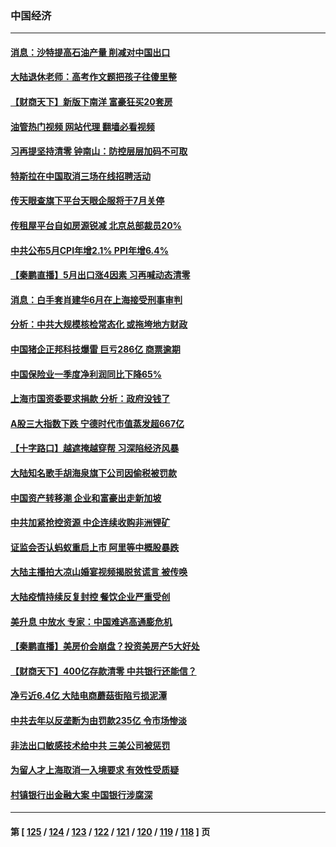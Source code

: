 ### 中国经济
---
#### [消息：沙特提高石油产量 削减对中国出口](../../pages/ncid283/n13757295.md?06121645) 
#### [大陆退休老师：高考作文题把孩子往傻里整](../../pages/ncid283/n13757103.md?06121645) 
#### [【财商天下】新版下南洋 富豪狂买20套房](../../pages/ncid283/n13756795.md?06121645) 
#### [油管热门视频 网站代理 翻墙必看视频](http://209.222.30.114:81/youtube.html?06121645)
#### [习再提坚持清零 钟南山：防控层层加码不可取](../../pages/ncid283/n13756635.md?06121645) 
#### [特斯拉在中国取消三场在线招聘活动](../../pages/ncid283/n13756628.md?06121645) 
#### [传天眼查旗下平台天眼企服将于7月关停](../../pages/ncid283/n13756707.md?06121645) 
#### [传租屋平台自如房源锐减  北京总部裁员20%](../../pages/ncid283/n13756514.md?06121645) 
#### [中共公布5月CPI年增2.1% PPI年增6.4%](../../pages/ncid283/n13756337.md?06121645) 
#### [【秦鹏直播】5月出口涨4因素 习再喊动态清零](../../pages/ncid283/n13756107.md?06121645) 
#### [消息：白手套肖建华6月在上海接受刑事审判](../../pages/ncid283/n13756111.md?06121645) 
#### [分析：中共大规模核检常态化 或拖垮地方财政](../../pages/ncid283/n13756065.md?06121645) 
#### [中国猪企正邦科技爆雷 巨亏286亿 商票逾期](../../pages/ncid283/n13756102.md?06121645) 
#### [中国保险业一季度净利润同比下降65%](../../pages/ncid283/n13756054.md?06121645) 
#### [上海市国资委要求捐款 分析：政府没钱了](../../pages/ncid283/n13755948.md?06121645) 
#### [A股三大指数下跌 宁德时代市值蒸发超667亿](../../pages/ncid283/n13756011.md?06121645) 
#### [【十字路口】越遮掩越穿帮 习深陷经济风暴](../../pages/ncid283/n13755786.md?06121645) 
#### [大陆知名歌手胡海泉旗下公司因偷税被罚款](../../pages/ncid283/n13755976.md?06121645) 
#### [中国资产转移潮 企业和富豪出走新加坡](../../pages/ncid283/n13755974.md?06121645) 
#### [中共加紧抢控资源 中企连续收购非洲锂矿](../../pages/ncid283/n13755910.md?06121645) 
#### [证监会否认蚂蚁重启上市 阿里等中概股暴跌](../../pages/ncid283/n13755885.md?06121645) 
#### [大陆主播拍大凉山婚宴视频揭脱贫谎言 被传唤](../../pages/ncid283/n13755710.md?06121645) 
#### [大陆疫情持续反复封控 餐饮企业严重受创](../../pages/ncid283/n13755552.md?06121645) 
#### [美升息 中放水 专家：中国难逃高通膨危机](../../pages/ncid283/n13755529.md?06121645) 
#### [【秦鹏直播】美房价会崩盘？投资美房产5大好处](../../pages/ncid283/n13755237.md?06121645) 
#### [【财商天下】400亿存款清零 中共银行还能信？](../../pages/ncid283/n13755217.md?06121645) 
#### [净亏近6.4亿 大陆电商蘑菇街陷亏损泥潭](../../pages/ncid283/n13755251.md?06121645) 
#### [中共去年以反垄断为由罚款235亿 令市场惨淡](../../pages/ncid283/n13755230.md?06121645) 
#### [非法出口敏感技术给中共 三美公司被惩罚](../../pages/ncid283/n13755233.md?06121645) 
#### [为留人才上海取消一入境要求 有效性受质疑](../../pages/ncid283/n13755114.md?06121645) 
#### [村镇银行出金融大案 中国银行涉腐深](../../pages/ncid283/n13755162.md?06121645) 

---
#### 第 [ [125](./125.md?06121645) / [124](./124.md?06121645) / [123](./123.md?06121645) / [122](./122.md?06121645) / [121](./121.md?06121645) / [120](./120.md?06121645) / [119](./119.md?06121645) / [118](./118.md?06121645) ] 页
